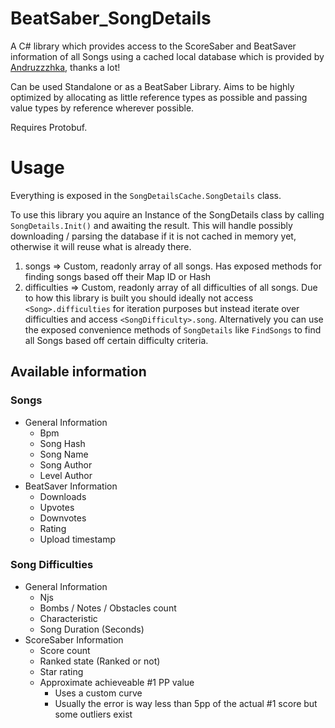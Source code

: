 # BeatSaber_SongDetails
A C# library which provides access to the ScoreSaber and BeatSaver information of all Songs using a cached local database which is provided by [Andruzzzhka](https://github.com/andruzzzhka/BeatSaberScrappedData), thanks a lot!

Can be used Standalone or as a BeatSaber Library. Aims to be highly optimized by allocating as little reference types as possible and passing value types by reference wherever possible.

Requires Protobuf.

# Usage

Everything is exposed in the `SongDetailsCache.SongDetails` class.

To use this library you aquire an Instance of the SongDetails class by calling `SongDetails.Init()` and awaiting the result. This will handle possibly downloading / parsing the database if it is not cached in memory yet, otherwise it will reuse what is already there.

1. songs => Custom, readonly array of all songs. Has exposed methods for finding songs based off their Map ID or Hash
2. difficulties => Custom, readonly array of all difficulties of all songs. Due to how this library is built you should ideally not access `<Song>.difficulties` for iteration purposes but instead iterate over difficulties and access `<SongDifficulty>.song`. Alternatively you can use the exposed convenience methods of `SongDetails` like `FindSongs` to find all Songs based off certain difficulty criteria.

## Available information

### Songs
- General Information
	- Bpm
	- Song Hash
	- Song Name
	- Song Author
	- Level Author
- BeatSaver Information
	- Downloads
	- Upvotes
	- Downvotes
	- Rating
	- Upload timestamp

### Song Difficulties
- General Information
	- Njs
	- Bombs / Notes / Obstacles count
	- Characteristic
	- Song Duration (Seconds)
- ScoreSaber Information
	- Score count
	- Ranked state (Ranked or not)
	- Star rating
	- Approximate achieveable #1 PP value
		- Uses a custom curve
		- Usually the error is way less than 5pp of the actual #1 score but some outliers exist
